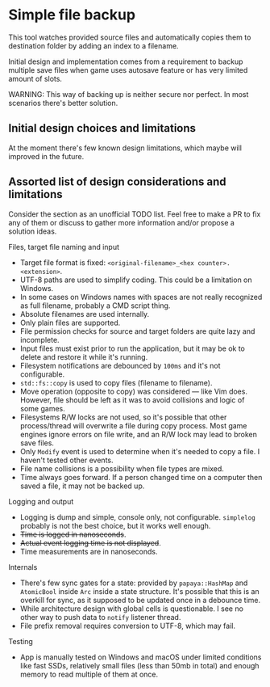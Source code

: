 # Simple file backup

This tool watches provided source files and automatically copies them to destination folder by adding an index to a filename.

Initial design and implementation comes from a requirement to backup multiple save files when game uses autosave feature or has very limited amount of slots.

WARNING: This way of backing up is neither secure nor perfect.
         In most scenarios there's better solution.

## Initial design choices and limitations

At the moment there's few known design limitations, which maybe will improved in the future.

## Assorted list of design considerations and limitations

Consider the section as an unofficial TODO list. Feel free to make a PR to fix any of them or discuss to gather more information and/or propose a solution ideas.

Files, target file naming and input

* Target file format is fixed: `<original-filename>_<hex counter>.<extension>`.
* UTF-8 paths are used to simplify coding.
  This could be a limitation on Windows.
* In some cases on Windows names with spaces are not really recognized as full filename, probably a CMD script thing.
* Absolute filenames are used internally.
* Only plain files are supported.
* File permission checks for source and target folders are quite lazy and incomplete.
* Input files must exist prior to run the application,
  but it may be ok to delete and restore it while it's running.
* Filesystem notifications are debounced by `100ms` and it's not configurable.
* `std::fs::copy` is used to copy files (filename to filename).
* Move operation (opposite to copy) was considered — like Vim does.
  However, file should be left as it was to avoid collisions and logic of some games.
* Filesystems R/W locks are not used, so it's possible that other process/thread will overwrite a file during copy process.
  Most game engines ignore errors on file write, and an R/W lock may lead to broken save files.
* Only `Modify` event is used to determine when it's needed to copy a file.
  I haven't tested other events.
* File name collisions is a possibility when file types are mixed.
* Time always goes forward.
  If a person changed time on a computer then saved a file, it may not be backed up.

Logging and output

* Logging is dump and simple, console only, not configurable.
  `simplelog` probably is not the best choice, but it works well enough.
* ~~Time is logged in nanoseconds~~.
* ~~Actual event logging time is not displayed~~.
* Time measurements are in nanoseconds.

Internals

* There's few sync gates for a state: provided by `papaya::HashMap` and `AtomicBool` inside `Arc` inside a state structure.
  It's possible that this is an overkill for sync, as it supposed to be updated once in a debounce time.
* While architecture design with global cells is questionable.
  I see no other way to push data to `notify` listener thread.
* File prefix removal requires conversion to UTF-8, which may fail.

Testing

* App is manually tested on Windows and macOS under limited conditions like fast SSDs, relatively small files (less than 50mb in total) and enough memory to read multiple of them at once.
